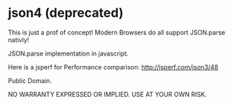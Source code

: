 json4 (deprecated)
=====

This is just a prof of concept! Modern Browsers do all support JSON.parse nativly!

JSON.parse implementation in javascript. 

Here is a jsperf for Performance comparison:
http://jsperf.com/json3/48

Public Domain.

NO WARRANTY EXPRESSED OR IMPLIED. USE AT YOUR OWN RISK.
